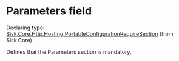 <!--

Copyrights 2023 Sisk Framework - CypherPotato
Published under MIT license

!!! DO NOT EDIT THIS FILE !!!
This file was generated by a tool in the Sisk package. To edit the information in this documentation,
edit the XML documentation present in the Sisk source code.

-->


# Parameters field

Declaring type: [Sisk.Core.Http.Hosting.PortableConfigurationRequireSection](/spec/Sisk.Core.Http.Hosting.PortableConfigurationRequireSection.md) (from Sisk.Core)


Defines that the Parameters section is mandatory.

